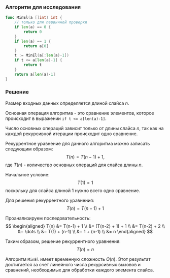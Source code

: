 ### Алгоритм для исследования

```go
func MinEl(a []int) int {
    // только для первичной проверки
    if len(a) == 0 {
        return 0
    }
    if len(a) == 1 {
        return a[0]
    }
    t := MinEl(a[:len(a)-1])
    if t <= a[len(a)-1] {
        return t
    }
    return a[len(a)-1]
}
```
### Решение

Размер входных данных определяется длиной слайса $n$.

Основная операция алгоритма - это сравнение элементов, которое происходит в выражении `if t <= a[len(a)-1]`.

Число основных операций зависит только от длины слайса $n$, так как на каждой рекурсивной итерации происходит одно сравнение.

Рекуррентное уравнение для данного алгоритма можно записать следующим образом:
$$
T(n) = T(n-1) + 1,
$$
где $T(n)$ - количество основных операций для слайса длины $n$.

Начальное условие:
$$
T(1) = 1
$$
поскольку для слайса длиной 1 нужно всего одно сравнение.

Для решения рекуррентного уравнения:
$$
T(n) = T(n-1) + 1
$$

Проанализируем последовательность:
$$
\begin{aligned}
T(n) &= T(n-1) + 1 \\
     &= (T(n-2) + 1) + 1 \\
     &= T(n-2) + 2 \\
     &= \dots \\
     &= T(1) + (n-1) \\
     &= 1 + (n-1) \\
     &= n
\end{aligned}
$$

Таким образом, решение рекуррентного уравнения:
$$
T(n) = n
$$

Алгоритм `MinEl` имеет временную сложность $O(n)$. Этот результат достигается за счет линейного числа рекурсивных вызовов и сравнений, необходимых для обработки каждого элемента слайса.
